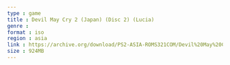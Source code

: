 ```yaml
---
type : game
title : Devil May Cry 2 (Japan) (Disc 2) (Lucia)
genre : 
format : iso
region : asia
link : https://archive.org/download/PS2-ASIA-ROMS321COM/Devil%20May%20Cry%202%20%28Japan%29%20%28Disc%202%29%20%28Lucia%29.7z
size : 924MB
---
```

